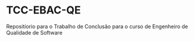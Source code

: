 # TCC-EBAC-QE
Repositíorio para o Trabalho de Conclusão para o curso de Engenheiro de Qualidade de Software
